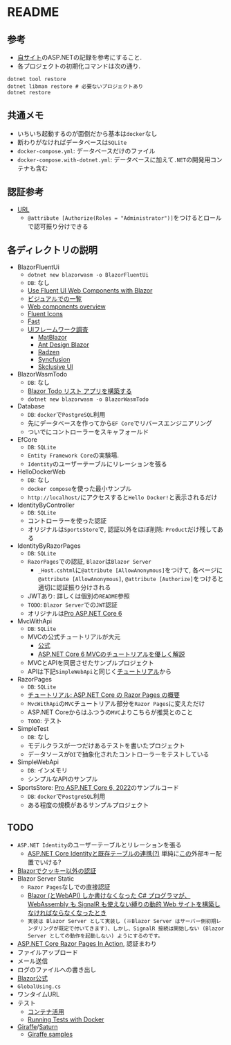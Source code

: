 # README

## 参考
- [自サイト](https://phasetr.com/archive/fc/pg/fsharp/#f)のASP.NETの記録を参考にすること.
- 各プロジェクトの初期化コマンドは次の通り.

```shell
dotnet tool restore
dotnet libman restore # 必要ないプロジェクトあり
dotnet restore
```

## 共通メモ
- いちいち起動するのが面倒だから基本は`docker`なし
- 断わりがなければデータベースは`SQLite`
- `docker-compose.yml`: データベースだけのファイル
- `docker-compose.with-dotnet.yml`: データベースに加えて`.NET`の開発用コンテナも含む

## 認証参考
- [URL](https://zenn.dev/okazuki/articles/add-auth-to-blazor-server-app)
    - `@attribute [Authorize(Roles = "Administrator")]`をつけるとロールで認可振り分けできる

## 各ディレクトリの説明
- BlazorFluentUi
    - `dotnet new blazorwasm -o BlazorFluentUi`
    - `DB`: なし
    - [Use Fluent UI Web Components with Blazor](https://learn.microsoft.com/ja-jp/fluent-ui/web-components/integrations/blazor)
    - [ビジュアルでの一覧](https://brave-cliff-0c0c93310.azurestaticapps.net/)
    - [Web components overview](https://learn.microsoft.com/en-us/fluent-ui/web-components/components/overview)
    - [Fluent Icons](https://fluenticons.co/)
    - [Fast](https://www.fast.design/)
    - [UIフレームワーク調査](https://blazor-master.com/blazor-ui-framework/)
        - [MatBlazor](https://www.matblazor.com/)
        - [Ant Design Blazor](https://antblazor.com/en-US/)
        - [Radzen](https://blazor.radzen.com/)
        - [Syncfusion](https://www.syncfusion.com/blazor-components)
        - [Skclusive UI](https://skclusive.github.io/Skclusive.Material.Docs/)
- BlazorWasmTodo
    - `DB`: なし
    - [Blazor Todo リスト アプリを構築する](https://learn.microsoft.com/ja-jp/aspnet/core/blazor/tutorials/build-a-blazor-app?view=aspnetcore-6.0&pivots=webassembly)
    - `dotnet new blazorwasm -o BlazorWasmTodo`
- Database
    - `DB`: `docker`で`PostgreSQL`利用
    - 先にデータベースを作ってから`EF Core`でリバースエンジニアリング
    - ついでにコントローラーをスキャフォールド
- EfCore
    - `DB`: `SQLite`
    - `Entity Framework Core`の実験場.
    - `Identity`のユーザーテーブルにリレーションを張る
- HelloDockerWeb
    - `DB`: なし
    - `docker compose`を使った最小サンプル
    - `http://localhost/`にアクセスすると`Hello Docker!`と表示されるだけ
- IdentityByController
    - `DB`: `SQLite`
    - コントローラーを使った認証
    - オリジナルは`SportsStore`で, 認証以外をほぼ削除: `Product`だけ残してある
- IdentityByRazorPages
    - `DB`: `SQLite`
    - `RazorPages`での認証, `Blazor`は`Blazor Server`
        - `_Host.cshtml`に`@attribute [AllowAnonymous]`をつけて,
          各ページに`@attribute [AllowAnonymous]`,
          `@attribute [Authorize]`をつけると適切に認証振り分けされる
    - JWTあり: 詳しくは個別の`README`参照
    - `TODO`: `Blazor Server`での`JWT`認証
    - オリジナルは[Pro ASP.NET Core 6 ](https://github.com/Apress/pro-asp.net-core-6/tree/main/39%20-%20ASP.NET%20Core%20Identity%20-%202/End%20of%20Chapter)
- MvcWithApi
    - `DB`: `SQLite`
    - MVCの公式チュートリアルが大元
        - [公式](https://learn.microsoft.com/ja-jp/aspnet/core/tutorials/first-mvc-app/start-mvc?view=aspnetcore-6.0&tabs=visual-studio)
        - [ASP.NET Core 6 MVCのチュートリアルを優しく解説](https://masa7blog.com/asp-net-core-6-mvc-tutorial/)
    - MVCとAPIを同居させたサンプルプロジェクト
    - APIは下記`SimpleWebApi`と同じく[チュートリアル](https://learn.microsoft.com/ja-jp/aspnet/core/tutorials/first-web-api?view=aspnetcore-7.0&tabs=visual-studio)から
- RazorPages
    - `DB`: `SQLite`
    - [チュートリアル: ASP.NET Core の Razor Pages の概要](https://learn.microsoft.com/ja-jp/aspnet/core/tutorials/razor-pages/razor-pages-start?view=aspnetcore-6.0&tabs=visual-studio-code)
    - `MvcWithApi`の`MVC`チュートリアル部分を`Razor Pages`に変えただけ
    - ASP.NET Coreからはふつうの`MVC`よりこちらが推奨とのこと
    - `TODO`: テスト
- SimpleTest
    - `DB`: なし
    - モデルクラスが一つだけあるテストを書いたプロジェクト
    - データソースが`DI`で抽象化されたコントローラーをテストしている
- SimpleWebApi
    - `DB`: インメモリ
    - シンプルなAPIのサンプル
- SportsStore: [Pro ASP.NET Core 6, 2022](https://github.com/Apress/pro-asp.net-core-6/tree/main/11%20-%20SportsStore%20-%205)のサンプルコード
    - `DB`: `docker`で`PostgreSQL`利用
    - ある程度の規模があるサンプルプロジェクト

## TODO
- `ASP.NET Identity`のユーザーテーブルとリレーションを張る
    - [ASP.NET Core Identityと既存テーブルの連携(?)](https://learn.microsoft.com/ja-jp/aspnet/core/security/authentication/customize-identity-model?view=aspnetcore-7.0)
    単純に[この](https://gavilan.blog/2018/04/15/relationship-between-tables-and-aspnetusers/)外部キー配置でいける?
- [Blazorでクッキー以外の認証](https://zenn.dev/okazuki/articles/blazor-oreore-auth-part3)
- Blazor Server Static
    - `Razor Pages`なしでの直接認証
    - [Blazor (とWebAPI) しか書けなくなった C# プログラマが、WebAssembly も SignalR も使えない縛りの動的 Web サイトを構築しなければならなくなったとき](https://qiita.com/jsakamoto/items/41bc81b07dce57680772)
    - `実装は Blazor Server として実装し (※Blazor Server はサーバー側初期レンダリングが既定で付いてきます)、しかし、SignalR 接続は開始しない (Blazor Server としての動作を起動しない) ようにするのです。`
- [ASP.NET Core Razor Pages In Action](https://github.com/mikebrind/Razor-Pages-In-Action), 認証まわり
- ファイルアップロード
- メール送信
- ログのファイルへの書き出し
- [Blazor公式](https://dotnet.microsoft.com/ja-jp/apps/aspnet/web-apps/blazor)
- `GlobalUsing.cs`
- ワンタイムURL
- テスト
    - [コンテナ活用](https://github.com/testcontainers/testcontainers-dotnet)
    - [Running Tests with Docker](https://github.com/dotnet/dotnet-docker/blob/main/samples/run-tests-in-sdk-container.md)
- [Giraffe](https://github.com/giraffe-fsharp/Giraffe)/[Saturn](https://saturnframework.org/)
    - [Giraffe samples](https://github.com/giraffe-fsharp/samples)
